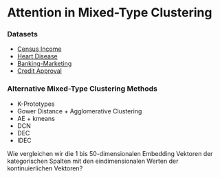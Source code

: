 # Attention in Mixed-Type Clustering

### Datasets

- [Census Income](https://archive.ics.uci.edu/dataset/20/census+income)
- [Heart Disease](https://archive.ics.uci.edu/dataset/45/heart+disease)
- [Banking-Marketing](https://www.kaggle.com/datasets/prakharrathi25/banking-dataset-marketing-targets)
- [Credit Approval](https://archive.ics.uci.edu/dataset/27/credit+approval)

### Alternative Mixed-Type Clustering Methods

- K-Prototypes
- Gower Distance + Agglomerative Clustering
- AE + kmeans
- DCN
- DEC
- IDEC

Wie vergleichen wir die 1 bis 50-dimensionalen Embedding Vektoren der kategorischen Spalten 
mit den eindimensionalen Werten der kontinuierlichen Vektoren?